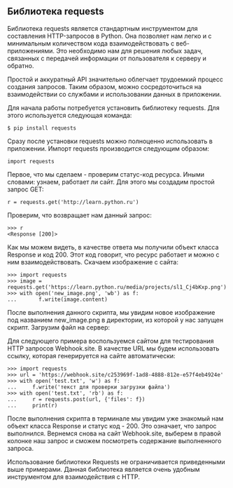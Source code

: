 ## Библиотека requests

Библиотека requests является стандартным инструментом для составления HTTP-запросов в Python. 
Она позволяет нам легко и с минимальным количеством кода взаимодействовать с веб-приложениями. 
Это необходимо нам для решения любых задач, связанных с передачей информации от пользователя к серверу и обратно.

Простой и аккуратный API значительно облегчает трудоемкий процесс создания запросов. 
Таким образом, можно сосредоточиться на взаимодействии со службами и использовании данных в приложении.

Для начала работы потребуется установить библиотеку requests. Для этого используется следующая команда:

```$ pip install requests```

Сразу после установки requests можно полноценно использовать в приложении. Импорт requests производится следующим образом:

```import requests```

Первое, что мы сделаем - проверим статус-код ресурса. 
Иными словами: узнаем, работает ли сайт. Для этого мы создадим простой запрос GET: 

```
r = requests.get('http://learn.python.ru')
```

Проверим, что возвращает нам данный запрос:

```
>>> r 
<Response [200]>
```

Как мы можем видеть, в качестве ответа мы получили объект класса Response и код 200. Этот код говорит, что ресурс работает и можно с ним взаимодействовать.
Скачаем изображение с сайта:

```
>>> import requests
>>> image = requests.get('https://learn.python.ru/media/projects/sl1_Cj4bKxp.png')
>>> with open('new_image.png', 'wb') as f:
...       f.write(image.content)
```

После выполнения данного скрипта, мы увидим новое изображение под названием new_image.png в директории, из которой у нас запущен скрипт. Загрузим файл на сервер:

Для следующего примера воспользуемся сайтом для тестирования HTTP запросов Webhook.site. 
В качестве URL мы будем использовать ссылку, которая генерируется на сайте автоматически:

```
>>> import requests
>>> url = 'https://webhook.site/c253969f-1ad8-4888-812e-e57f4eb4924e'
>>> with open('test.txt', 'w') as f:
...     f.write('текст для проверки загрузки файла')
>>> with open('test.txt', 'rb') as f:
...     r = requests.post(url, {'files': f})
...     print(r)
```

После выполнения скрипта в терминале мы увидим уже знакомый нам объект класса Response и статус код - 200. Это означает, что запрос выполнился. 
Вернемся снова на сайт Webhook.site, выберем в правой колонке наш запрос и сможем посмотреть содержание выполненного запроса.

Использование библиотеки Requests не ограничивается приведенными выше примерами. Данная библиотека является очень удобным инструментом для взаимодействия с HTTP.
